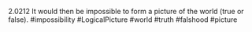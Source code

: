 2.0212 It would then be impossible to form a picture of the world (true or false).
#impossibility #LogicalPicture #world #truth #falshood #picture